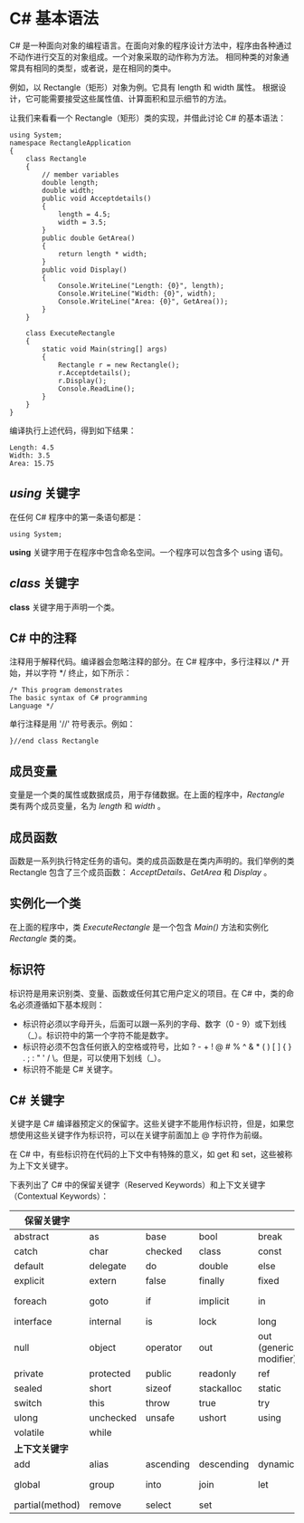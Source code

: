 # C# 基本语法

C# 是一种面向对象的编程语言。在面向对象的程序设计方法中，程序由各种通过不动作进行交互的对象组成。一个对象采取的动作称为方法。
相同种类的对象通常具有相同的类型，或者说，是在相同的类中。

例如，以 Rectangle（矩形）对象为例。它具有 length 和 width 属性。
根据设计，它可能需要接受这些属性值、计算面积和显示细节的方法。

让我们来看看一个 Rectangle（矩形）类的实现，并借此讨论 C# 的基本语法：

```
using System;
namespace RectangleApplication
{
    class Rectangle
    {
        // member variables
        double length;
        double width;
        public void Acceptdetails()
        {
            length = 4.5;    
            width = 3.5;
        }
        public double GetArea()
        {
            return length * width;
        }
        public void Display()
        {
            Console.WriteLine("Length: {0}", length);
            Console.WriteLine("Width: {0}", width);
            Console.WriteLine("Area: {0}", GetArea());
        }
    }
    
    class ExecuteRectangle
    {
        static void Main(string[] args)
        {
            Rectangle r = new Rectangle();
            r.Acceptdetails();
            r.Display();
            Console.ReadLine();
        }
    }
}
```

编译执行上述代码，得到如下结果：
```
Length: 4.5
Width: 3.5
Area: 15.75
```
## *using* 关键字

在任何 C# 程序中的第一条语句都是：
```
using System;
```
**using** 关键字用于在程序中包含命名空间。一个程序可以包含多个 using 语句。

## *class* 关键字

**class** 关键字用于声明一个类。

## C# 中的注释

注释用于解释代码。编译器会忽略注释的部分。在 C# 程序中，多行注释以 /\* 开始，并以字符 */ 终止，如下所示：
```
/* This program demonstrates
The basic syntax of C# programming 
Language */
```
单行注释是用 '//' 符号表示。例如：
```
}//end class Rectangle    
```
## 成员变量

变量是一个类的属性或数据成员，用于存储数据。在上面的程序中，*Rectangle* 类有两个成员变量，名为 *length* 和 *width* 。

## 成员函数

函数是一系列执行特定任务的语句。类的成员函数是在类内声明的。我们举例的类 Rectangle 包含了三个成员函数： *AcceptDetails、GetArea* 和 *Display* 。

## 实例化一个类
在上面的程序中，类 *ExecuteRectangle* 是一个包含 *Main()* 方法和实例化 *Rectangle* 类的类。

## 标识符

标识符是用来识别类、变量、函数或任何其它用户定义的项目。在 C# 中，类的命名必须遵循如下基本规则：

- 标识符必须以字母开头，后面可以跟一系列的字母、数字（0 - 9）或下划线（_）。标识符中的第一个字符不能是数字。
- 标识符必须不包含任何嵌入的空格或符号，比如 ? - + ! @ # % ^ & * ( ) [ ] { } . ; : " ' / \。但是，可以使用下划线（_）。
- 标识符不能是 C# 关键字。

## C# 关键字

关键字是 C# 编译器预定义的保留字。这些关键字不能用作标识符，但是，如果您想使用这些关键字作为标识符，可以在关键字前面加上 @ 字符作为前缀。

在 C# 中，有些标识符在代码的上下文中有特殊的意义，如 get 和 set，这些被称为上下文关键字。

下表列出了 C# 中的保留关键字（Reserved Keywords）和上下文关键字（Contextual Keywords）：

| 保留关键字 |  |  |  |  |  |  |
| --------- | --- | --- | --- | --- | --- | --- |  
| abstract | as |	base | bool |	break |	byte | case |
| catch | char |	checked | 	class |	const | continue |	decimal |
| default |	delegate|	do|	double|	else|	enum|event|
| explicit|	extern	|false|	finally|	fixed|	float|	for|
|foreach	|goto	|if|	implicit|	in|	in (generic modifier)| int|
|interface|	internal|	is	|lock	|long	|namespace|	new|
|null	|object|operator	|out|	out (generic modifier)|	override|	params|
|private|	protected|	public	|readonly	|ref|return|sbyte|
|sealed	|short	|sizeof	|stackalloc|	static|	string|	struct|
|switch	|this|	throw	|true	|try	|typeof|	uint|
|ulong	|unchecked	|unsafe|	ushort|	using|virtual	|void|
|volatile|	while		|			
| **上下文关键字** |  |  |  |  |  |  |
|add|	alias|	ascending	|descending	|dynamic|	from	|get|
|global|	group|	into|	join|	let|	orderby|	partial (type) |
|partial(method)|	remove|	select|	set|	
